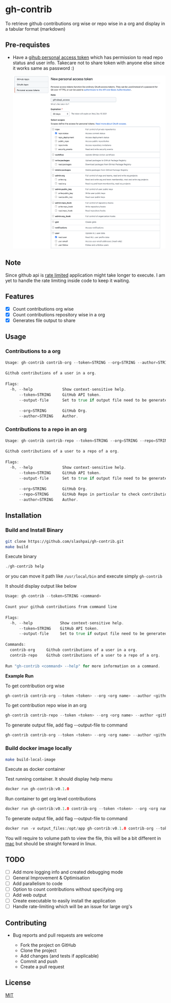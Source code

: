 # gh-contrib

To retrieve github contributions org wise or repo wise in a org and display in a tabular format (markdown)

## Pre-requistes

- Have a [gihub personal access token](https://docs.github.com/en/authentication/keeping-your-account-and-data-secure/creating-a-personal-access-token) which has permission to read repo status and user info. Takecare not to share token with anyone else since it works same as password :)

  ![personal token](img/personal_token.png)

## Note

Since github api is [rate limited](https://docs.github.com/en/rest/overview/resources-in-the-rest-api#rate-limiting) application might take longer to execute. I am yet to handle the rate limiting inside code to keep it waiting.

## Features

- [x] Count contributions org wise
- [x] Count contributions repository wise in a org
- [x] Generates file output to share

## Usage

### Contributions to a org

```go
Usage: gh-contrib contrib-org --token=STRING --org=STRING --author=STRING

Github contributions of a user in a org.

Flags:
  -h, --help             Show context-sensitive help.
      --token=STRING     GitHub API token.
      --output-file      Set to true if output file need to be generated.

      --org=STRING       GitHub Org.
      --author=STRING    Author.
```

### Contributions to a repo in an org

```go
Usage: gh-contrib contrib-repo --token=STRING --org=STRING --repo=STRING --author=STRING

Github contributions of a user to a repo of a org.

Flags:
  -h, --help             Show context-sensitive help.
      --token=STRING     GitHub API token.
      --output-file      Set to true if output file need to be generated.

      --org=STRING       GitHub Org.
      --repo=STRING      GitHub Repo in particular to check contributions.
      --author=STRING    Author.
```

## Installation

### Build and Install Binary

```bash
git clone https://github.com/slashpai/gh-contrib.git
make build
```

Execute binary

```go
./gh-contrib help
```

or you can move it path like `/usr/local/bin` and execute simply `gh-contrib`

It should display output like below

```go
Usage: gh-contrib --token=STRING <command>

Count your github contributions from command line

Flags:
  -h, --help            Show context-sensitive help.
      --token=STRING    GitHub API token.
      --output-file     Set to true if output file need to be generated.

Commands:
  contrib-org     Github contributions of a user in a org.
  contrib-repo    Github contributions of a user to a repo of a org.

Run "gh-contrib <command> --help" for more information on a command.
```

**Example Run**

To get contribution org wise

```go
gh-contrib contrib-org --token <token> --org <org name> --author <github handle>
```

To get contribution repo wise in an org

```go
gh-contrib contrib-repo --token <token> --org <org name> --author <github handle>
```

To generate output file, add flag --output-file to command

```go
gh-contrib contrib-org --token <token> --org <org name> --author <github handle> --output-file
```

### Build docker image locally

```bash
make build-local-image
```

Execute as docker container

Test running container. It should display help menu

```go
docker run gh-contrib:v0.1.0
```

Run container to get org level contributions

```go
docker run gh-contrib:v0.1.0 contrib-org --token <token> --org <org name> --author <github handle>
```

To generate output file, add flag --output-file to command

```go
docker run -v output_files:/opt/app gh-contrib:v0.1.0 contrib-org --token <token> --org <org name> --author <author name> --output-file
```

You will require to volume path to view the file, this will be a bit different in [mac](https://timonweb.com/docker/getting-path-and-accessing-persistent-volumes-in-docker-for-mac/) but should be straight forward in linux.


## TODO

- [ ] Add more logging info and created debugging mode
- [ ] General Improvement & Optimisation
- [ ] Add parallelism to code
- [ ] Option to count contributions without specifying org
- [ ] Add web output
- [ ] Create executable to easily install the application
- [ ] Handle rate-limiting which will be an issue for large org's

## Contributing

- Bug reports and pull requests are welcome

  - Fork the project on GitHub
  - Clone the project
  - Add changes (and tests if applicable)
  - Commit and push
  - Create a pull request

## License

[MIT](LICENSE)
